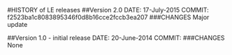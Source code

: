 #HISTORY of LE releases
##Version 2.0
DATE: 17-July-2015
COMMIT: f2523ba1c8083895346f0d8b16cce2fccb3ea207
###CHANGES
Major update

##Version 1.0 - initial release
DATE: 20-June-2014
COMMIT:
###CHANGES
None